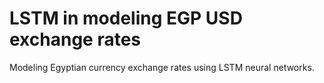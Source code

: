 # LSTM in modeling EGP USD exchange rates
Modeling Egyptian currency exchange rates using LSTM neural networks.

